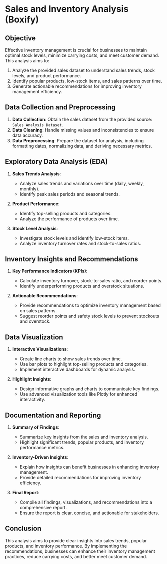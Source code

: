 # Sales and Inventory Analysis (Boxify)

## Objective

Effective inventory management is crucial for businesses to maintain optimal stock levels, minimize carrying costs, and meet customer demand. This analysis aims to:

1. Analyze the provided sales dataset to understand sales trends, stock levels, and product performance.
2. Identify popular products, low-stock items, and sales patterns over time.
3. Generate actionable recommendations for improving inventory management efficiency.

## Data Collection and Preprocessing

1. **Data Collection**: Obtain the sales dataset from the provided source: `Sales Analysis Dataset`.
2. **Data Cleaning**: Handle missing values and inconsistencies to ensure data accuracy.
3. **Data Preprocessing**: Prepare the dataset for analysis, including formatting dates, normalizing data, and deriving necessary metrics.

## Exploratory Data Analysis (EDA)

1. **Sales Trends Analysis**:
    - Analyze sales trends and variations over time (daily, weekly, monthly).
    - Identify peak sales periods and seasonal trends.

2. **Product Performance**:
    - Identify top-selling products and categories.
    - Analyze the performance of products over time.

3. **Stock Level Analysis**:
    - Investigate stock levels and identify low-stock items.
    - Analyze inventory turnover rates and stock-to-sales ratios.

## Inventory Insights and Recommendations

1. **Key Performance Indicators (KPIs)**:
    - Calculate inventory turnover, stock-to-sales ratio, and reorder points.
    - Identify underperforming products and overstock situations.

2. **Actionable Recommendations**:
    - Provide recommendations to optimize inventory management based on sales patterns.
    - Suggest reorder points and safety stock levels to prevent stockouts and overstock.

## Data Visualization

1. **Interactive Visualizations**:
    - Create line charts to show sales trends over time.
    - Use bar plots to highlight top-selling products and categories.
    - Implement interactive dashboards for dynamic analysis.

2. **Highlight Insights**:
    - Design informative graphs and charts to communicate key findings.
    - Use advanced visualization tools like Plotly for enhanced interactivity.

## Documentation and Reporting

1. **Summary of Findings**:
    - Summarize key insights from the sales and inventory analysis.
    - Highlight significant trends, popular products, and inventory performance metrics.

2. **Inventory-Driven Insights**:
    - Explain how insights can benefit businesses in enhancing inventory management.
    - Provide detailed recommendations for improving inventory efficiency.

3. **Final Report**:
    - Compile all findings, visualizations, and recommendations into a comprehensive report.
    - Ensure the report is clear, concise, and actionable for stakeholders.

## Conclusion

This analysis aims to provide clear insights into sales trends, popular products, and inventory performance. By implementing the recommendations, businesses can enhance their inventory management practices, reduce carrying costs, and better meet customer demand.
